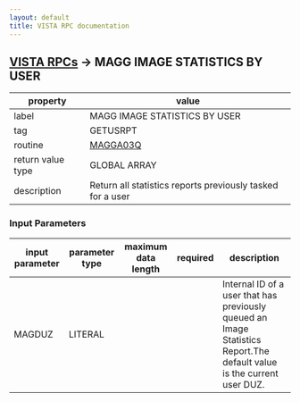 ```yaml
---
layout: default
title: VISTA RPC documentation
---
```




## [VISTA RPCs](TableOfContent.md) &#8594; MAGG IMAGE STATISTICS BY USER 

 property | value 
--- | --- 
 label | MAGG IMAGE STATISTICS BY USER
 tag | GETUSRPT
 routine | [MAGGA03Q](http://code.osehra.org/dox/Routine_MAGGA03Q_source.html)
 return value type | GLOBAL ARRAY
 description | Return all statistics reports previously tasked for a user

### Input Parameters

| input parameter | parameter type | maximum data length | required | description | 
| --- | --- | --- | --- | --- | 
| MAGDUZ | LITERAL |  |  | Internal ID of a user that has previously queued an Image Statistics Report.The default value is the current user DUZ. | 